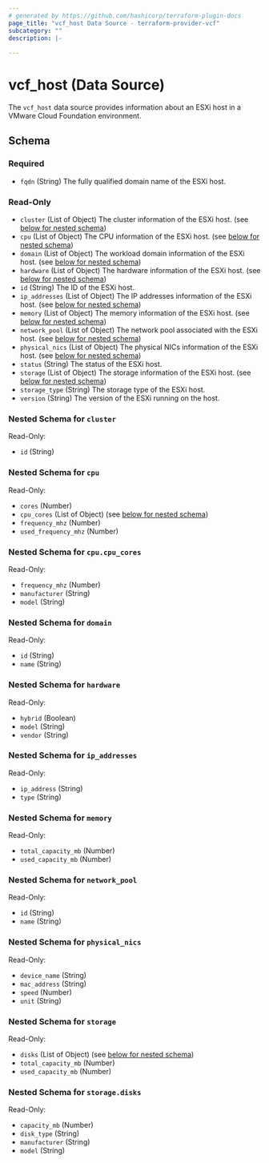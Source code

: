 ```yaml
---
# generated by https://github.com/hashicorp/terraform-plugin-docs
page_title: "vcf_host Data Source - terraform-provider-vcf"
subcategory: ""
description: |-
  
---
```


# vcf_host (Data Source)

The `vcf_host` data source provides information about an ESXi host in a VMware Cloud Foundation environment.

<!-- schema generated by tfplugindocs -->
## Schema

### Required

- `fqdn` (String) The fully qualified domain name of the ESXi host.

### Read-Only

- `cluster` (List of Object) The cluster information of the ESXi host. (see [below for nested schema](#nestedatt--cluster))
- `cpu` (List of Object) The CPU information of the ESXi host. (see [below for nested schema](#nestedatt--cpu))
- `domain` (List of Object) The workload domain information of the ESXi host. (see [below for nested schema](#nestedatt--domain))
- `hardware` (List of Object) The hardware information of the ESXi host. (see [below for nested schema](#nestedatt--hardware))
- `id` (String) The ID of the ESXi host.
- `ip_addresses` (List of Object) The IP addresses information of the ESXi host. (see [below for nested schema](#nestedatt--ip_addresses))
- `memory` (List of Object) The memory information of the ESXi host. (see [below for nested schema](#nestedatt--memory))
- `network_pool` (List of Object) The network pool associated with the ESXi host. (see [below for nested schema](#nestedatt--network_pool))
- `physical_nics` (List of Object) The physical NICs information of the ESXi host. (see [below for nested schema](#nestedatt--physical_nics))
- `status` (String) The status of the ESXi host.
- `storage` (List of Object) The storage information of the ESXi host. (see [below for nested schema](#nestedatt--storage))
- `storage_type` (String) The storage type of the ESXi host.
- `version` (String) The version of the ESXi running on the host.

<a id="nestedatt--cluster"></a>
### Nested Schema for `cluster`

Read-Only:

- `id` (String)


<a id="nestedatt--cpu"></a>
### Nested Schema for `cpu`

Read-Only:

- `cores` (Number)
- `cpu_cores` (List of Object) (see [below for nested schema](#nestedobjatt--cpu--cpu_cores))
- `frequency_mhz` (Number)
- `used_frequency_mhz` (Number)

<a id="nestedobjatt--cpu--cpu_cores"></a>
### Nested Schema for `cpu.cpu_cores`

Read-Only:

- `frequency_mhz` (Number)
- `manufacturer` (String)
- `model` (String)



<a id="nestedatt--domain"></a>
### Nested Schema for `domain`

Read-Only:

- `id` (String)
- `name` (String)


<a id="nestedatt--hardware"></a>
### Nested Schema for `hardware`

Read-Only:

- `hybrid` (Boolean)
- `model` (String)
- `vendor` (String)


<a id="nestedatt--ip_addresses"></a>
### Nested Schema for `ip_addresses`

Read-Only:

- `ip_address` (String)
- `type` (String)


<a id="nestedatt--memory"></a>
### Nested Schema for `memory`

Read-Only:

- `total_capacity_mb` (Number)
- `used_capacity_mb` (Number)


<a id="nestedatt--network_pool"></a>
### Nested Schema for `network_pool`

Read-Only:

- `id` (String)
- `name` (String)


<a id="nestedatt--physical_nics"></a>
### Nested Schema for `physical_nics`

Read-Only:

- `device_name` (String)
- `mac_address` (String)
- `speed` (Number)
- `unit` (String)


<a id="nestedatt--storage"></a>
### Nested Schema for `storage`

Read-Only:

- `disks` (List of Object) (see [below for nested schema](#nestedobjatt--storage--disks))
- `total_capacity_mb` (Number)
- `used_capacity_mb` (Number)

<a id="nestedobjatt--storage--disks"></a>
### Nested Schema for `storage.disks`

Read-Only:

- `capacity_mb` (Number)
- `disk_type` (String)
- `manufacturer` (String)
- `model` (String)
